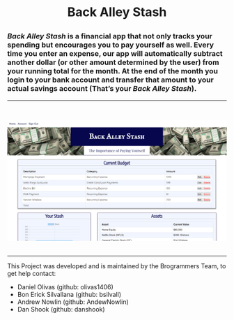 #

<h1>
<p align="center">
Back Alley Stash
</p>
</h1>

### <i>Back Alley Stash</i> is a financial app that not only tracks your spending but encourages you to pay yourself as well. Every time you enter an expense, our app will automatically subtract another dollar (or other amount determined by the user) from your running total for the month. At the end of the month you login to your bank account and transfer that amount to your actual savings account (That’s your <i>Back Alley Stash</i>).

---

<br>

![Back Alley Stash Screen Cap](./stash.png)
<br><br>

---

This Project was developed and is maintained by the Brogrammers Team, to get help contact:<br>

- Daniel Olivas (github: olivas1406)
- Bon Erick Silvallana (github: bsilvall)
- Andrew Nowlin (github: AndewNowlin)
- Dan Shook (github: danshook)
